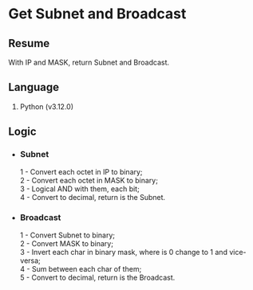 # Get Subnet and Broadcast

## Resume

With IP and MASK, return Subnet and Broadcast.

## Language
1. Python (v3.12.0)

## Logic

* ### Subnet
  
  1 - Convert each octet in IP to binary; <br>
  2 - Convert each octet in MASK to binary; <br>
  3 - Logical AND with them, each bit; <br>
  4 - Convert to decimal, return is the Subnet.

* ### Broadcast

  1 - Convert Subnet to binary; <br>
  2 - Convert MASK to binary; <br>
  3 - Invert each char in binary mask, where is 0 change to 1 and vice-versa; <br>
  4 - Sum between each char of them; <br>
  5 - Convert to decimal, return is the Broadcast.
